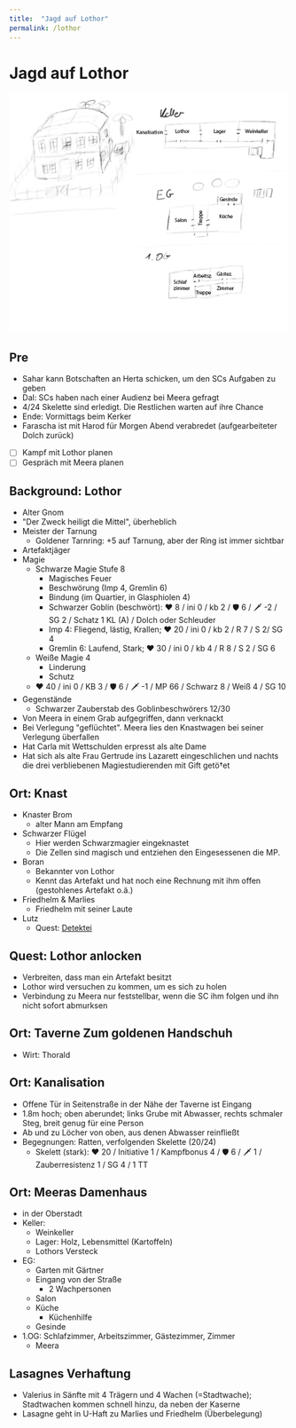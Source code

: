 ```yaml
---
title:  "Jagd auf Lothor"
permalink: /lothor
---
```


# Jagd auf Lothor

![Damenhaus](../assets/meera.png)

## Pre
- Sahar kann Botschaften an Herta schicken, um den SCs Aufgaben zu geben
- Dal: SCs haben nach einer Audienz bei Meera gefragt
- 4/24 Skelette sind erledigt. Die Restlichen warten auf ihre Chance
- Ende: Vormittags beim Kerker
- Farascha ist mit Harod für Morgen Abend verabredet (aufgearbeiteter Dolch zurück)
- [ ] Kampf mit Lothor planen
- [ ] Gespräch mit Meera planen

## Background: Lothor
- Alter Gnom
- "Der Zweck heiligt die Mittel", überheblich
- Meister der Tarnung
  - Goldener Tarnring: +5 auf Tarnung, aber der Ring ist immer sichtbar
- Artefaktjäger
- Magie
  - Schwarze Magie Stufe 8
    - Magisches Feuer
    - Beschwörung (Imp 4, Gremlin 6)
    - Bindung (im Quartier, in Glasphiolen 4)
    - Schwarzer Goblin (beschwört): ❤️ 8 / ini 0 / kb 2 / 🛡️ 6 / 🗡️ -2 / SG 2 / Schatz 1 KL (A) / Dolch oder Schleuder
    - Imp 4: Fliegend, lästig, Krallen; ️❤️ 20 / ini 0 / kb 2 / R 7 / S 2/ SG 4
    - Gremlin 6: Laufend, Stark; ❤️ 30 / ini 0 / kb 4 / R 8 / S 2 / SG 6
  - Weiße Magie 4
    - Linderung
    - Schutz
  - ❤️ 40 / ini 0 / KB 3 / 🛡️ 6 / 🗡️ -1 / MP 66 / Schwarz 8 / Weiß 4 / SG 10
- Gegenstände
  - Schwarzer Zauberstab des Goblinbeschwörers 12/30
- Von Meera in einem Grab aufgegriffen, dann verknackt
- Bei Verlegung "geflüchtet". Meera lies den Knastwagen bei seiner Verlegung überfallen
- Hat Carla mit Wettschulden erpresst als alte Dame
- Hat sich als alte Frau Gertrude ins Lazarett eingeschlichen und nachts die drei verbliebenen Magiestudierenden mit Gift getö†et

## Ort: Knast
- Knaster Brom
  - alter Mann am Empfang
- Schwarzer Flügel
  - Hier werden Schwarzmagier eingeknastet
  - Die Zellen sind magisch und entziehen den Eingesessenen die MP. 
- Boran
  - Bekannter von Lothor
  - Kennt das Artefakt und hat noch eine Rechnung mit ihm offen (gestohlenes Artefakt o.ä.)
- Friedhelm & Marlies
  - Friedhelm mit seiner Laute
- Lutz
  - Quest: [Detektei](/detektei)

## Quest: Lothor anlocken
- Verbreiten, dass man ein Artefakt besitzt
- Lothor wird versuchen zu kommen, um es sich zu holen
- Verbindung zu Meera nur feststellbar, wenn die SC ihm folgen und ihn nicht sofort abmurksen

## Ort: Taverne Zum goldenen Handschuh
- Wirt: Thorald

## Ort: Kanalisation
- Offene Tür in Seitenstraße in der Nähe der Taverne ist Eingang
- 1.8m hoch; oben aberundet; links Grube mit Abwasser, rechts schmaler Steg, breit genug für eine Person
- Ab und zu Löcher von oben, aus denen Abwasser reinfließt
- Begegnungen: Ratten, verfolgenden Skelette (20/24)
  - Skelett (stark): ❤️ 20 / Initiative 1 / Kampfbonus 4 / 🛡️ 6 / 🗡️ 1 / Zauberresistenz 1 / SG 4 / 1 TT

## Ort: Meeras Damenhaus
- in der Oberstadt
- Keller:
  - Weinkeller
  - Lager: Holz, Lebensmittel (Kartoffeln)
  - Lothors Versteck
- EG:
  - Garten mit Gärtner
  - Eingang von der Straße
    - 2 Wachpersonen
  - Salon
  - Küche
    - Küchenhilfe
  - Gesinde
- 1.OG: Schlafzimmer, Arbeitszimmer, Gästezimmer, Zimmer
  - Meera

## Lasagnes Verhaftung
- Valerius in Sänfte mit 4 Trägern und 4 Wachen (=Stadtwache); Stadtwachen kommen schnell hinzu, da neben der Kaserne
- Lasagne geht in U-Haft zu Marlies und Friedhelm (Überbelegung)
